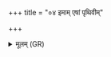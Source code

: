 +++
title = "०४ इमाम् एषां पृथिवीम्"

+++
<details><summary>मूलम् (GR)</summary>

इमाम् एषां पृथिवीं वस्त एको  
अन्तरिक्षं पर्य् एको बभूव ।  
दिवम् एषां ददते यो विधर्ता  
सर्वा दिशो रक्षत्य् एक एषाम् ॥
</details>